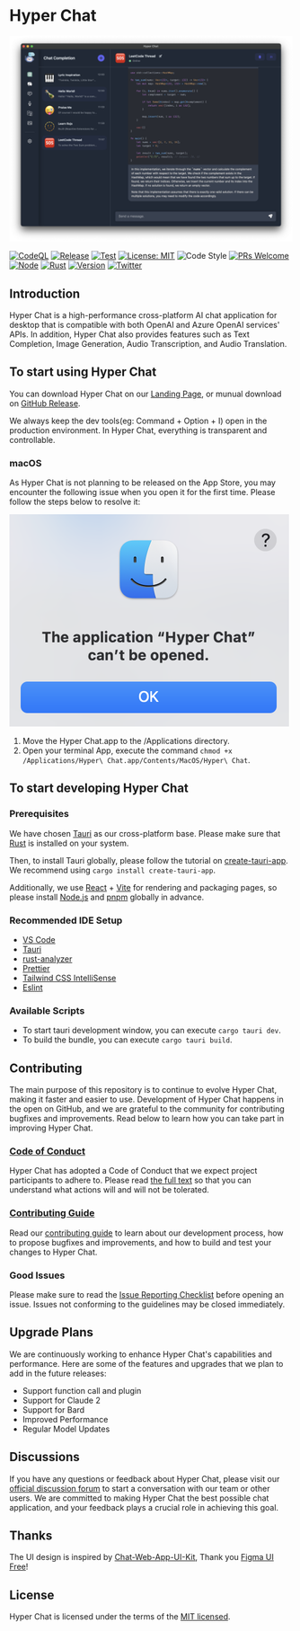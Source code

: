 # Hyper Chat

![chat-completion](./screenshots/chat-completion.png)

[![CodeQL](https://github.com/HyperChatBot/hyperchat/actions/workflows/github-code-scanning/codeql/badge.svg?branch=master)](https://github.com/HyperChatBot/hyperchat/actions/workflows/github-code-scanning/codeql)
[![Release](https://github.com/HyperChatBot/hyperchat/actions/workflows/cross-platform-release.yml/badge.svg)](https://github.com/HyperChatBot/hyperchat/actions/workflows/cross-platform-release.yml)
[![Test](https://github.com/HyperChatBot/hyperchat/actions/workflows/cross-platform-test.yml/badge.svg)](https://github.com/HyperChatBot/hyperchat/actions/workflows/cross-platform-test.yml)
[![License: MIT](https://img.shields.io/badge/License-MIT-green.svg)](https://opensource.org/licenses/MIT)
![Code Style](https://camo.githubusercontent.com/c83b8df34339bd302b7fd3fbb631f99ba25f87f8/68747470733a2f2f696d672e736869656c64732e696f2f62616467652f636f64655f7374796c652d70726574746965722d6666363962342e737667)
[![PRs Welcome](https://img.shields.io/badge/PRs-welcome-green.svg)](https://github.com/HyperChatBot/hyperchat/pulls)
[![Node](https://img.shields.io/badge/Node.js-%3E%3D16.18.0-green.svg)](https://nodejs.org/en/)
[![Rust](https://img.shields.io/badge/Rust-%3E%3D1.68.0-orange.svg)](https://nodejs.org/en/)
[![Version](https://img.shields.io/badge/Version-v1.0.4-blue.svg)](https://nodejs.org/en/)
[![Twitter](https://img.shields.io/badge/Twitter-Connect-brightgreen?logo=twitter)](https://twitter/YanceyOfficial)

## Introduction

Hyper Chat is a high-performance cross-platform AI chat application for desktop that is compatible with both OpenAI and Azure OpenAI services' APIs. In addition, Hyper Chat also provides features such as Text Completion, Image Generation, Audio Transcription, and Audio Translation.

## To start using Hyper Chat

You can download Hyper Chat on our [Landing Page](https://hyperchat.yancey.app), or munual download on [GitHub Release](https://github.com/HyperChatBot/hyperchat/releases/).

We always keep the dev tools(eg: Command + Option + I) open in the production environment. In Hyper Chat, everything is transparent and controllable.

### macOS

As Hyper Chat is not planning to be released on the App Store, you may encounter the following issue when you open it for the first time. Please follow the steps below to resolve it:

![can't-be-oepn-in-macos](./screenshots/can't-be-oepn-in-macos.png)

1. Move the Hyper Chat.app to the /Applications directory.
2. Open your terminal App, execute the command `chmod +x /Applications/Hyper\ Chat.app/Contents/MacOS/Hyper\ Chat`.

## To start developing Hyper Chat

### Prerequisites

We have chosen [Tauri](https://tauri.app/) as our cross-platform base. Please make sure that [Rust](https://www.rust-lang.org/) is installed on your system.

Then, to install Tauri globally, please follow the tutorial on [create-tauri-app](https://github.com/tauri-apps/create-tauri-app). We recommend using `cargo install create-tauri-app`.

Additionally, we use [React](https://react.dev/) + [Vite](https://vitejs.dev/) for rendering and packaging pages, so please install [Node.js](https://nodejs.org/en) and [pnpm](https://pnpm.io/) globally in advance.

### Recommended IDE Setup

- [VS Code](https://code.visualstudio.com/)
- [Tauri](https://marketplace.visualstudio.com/items?itemName=tauri-apps.tauri-vscode)
- [rust-analyzer](https://marketplace.visualstudio.com/items?itemName=rust-lang.rust-analyzer)
- [Prettier](https://marketplace.visualstudio.com/items?itemName=esbenp.prettier-vscode)
- [Tailwind CSS IntelliSense](https://marketplace.visualstudio.com/items?itemName=bradlc.vscode-tailwindcss)
- [Eslint](https://marketplace.visualstudio.com/items?itemName=dbaeumer.vscode-eslint)

### Available Scripts

- To start tauri development window, you can execute `cargo tauri dev`.
- To build the bundle, you can execute `cargo tauri build`.

## Contributing

The main purpose of this repository is to continue to evolve Hyper Chat, making it faster and easier to use. Development of Hyper Chat happens in the open on GitHub, and we are grateful to the community for contributing bugfixes and improvements. Read below to learn how you can take part in improving Hyper Chat.

### [Code of Conduct](./CODE_OF_CONDUCT.md)

Hyper Chat has adopted a Code of Conduct that we expect project participants to adhere to. Please read [the full text](./CODE_OF_CONDUCT.md) so that you can understand what actions will and will not be tolerated.

### [Contributing Guide](./CONTRIBUTING.md)

Read our [contributing guide](./CONTRIBUTING.md) to learn about our development process, how to propose bugfixes and improvements, and how to build and test your changes to Hyper Chat.

### Good Issues

Please make sure to read the [Issue Reporting Checklist](./.github/ISSUE_TEMPLATE/bug_report.md) before opening an issue. Issues not conforming to the guidelines may be closed immediately.

## Upgrade Plans

We are continuously working to enhance Hyper Chat's capabilities and performance. Here are some of the features and upgrades that we plan to add in the future releases:

- Support function call and plugin
- Support for Claude 2
- Support for Bard
- Improved Performance
- Regular Model Updates

## Discussions

If you have any questions or feedback about Hyper Chat, please visit our [official discussion forum](https://github.com/orgs/HyperChatBot/discussions/71) to start a conversation with our team or other users. We are committed to making Hyper Chat the best possible chat application, and your feedback plays a crucial role in achieving this goal.

## Thanks

The UI design is inspired by [Chat-Web-App-UI-Kit](https://www.figma.com/community/file/1167012734150108159/Chat-Web-App-UI-Kit), Thank you [Figma UI Free](https://www.figma.com/@figmauifree)!

## License

Hyper Chat is licensed under the terms of the [MIT licensed](https://opensource.org/licenses/MIT).
